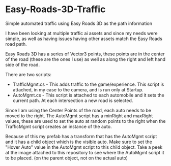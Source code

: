 # Easy-Roads-3D-Traffic
Simple automated traffic using Easy Roads 3D as the path information

I have been looking at multiple traffic ai assets and since my needs were simple, as well as having issues having other assets match the Easy Roads road path.

Easy Roads 3D has a series of Vector3 points, these points are in the center of the road (these are the ones I use) as well as along the right and left hand side of the road.

There are two scripts: 
* TrafficMgmt.cs - This adds traffic to the game/experience.  This script is attached, in my case to the camera, and is run only at Startup.
* AutoMgmt.cs    - This script is attached to each automobile and it sets the current path.   At each intersection a new road is selected.

Since I am using the Center Points of the road, each auto needs to be moved to the right.  The AutoMgmt script has a minRight and maxRight values, these are used to set the auto at random points to the right when the TrafficMgmt script creates an instance of the auto.

Because of this my prefab has a transform that has the AutoMgmt script and it has a child object which is the visible auto.  Make sure to set the "Hover Auto" value in the AutoMgmt script to this child object.  Take a peek at the image attached to this repository to see where the AutoMgmt script it to be placed. (on the parent object, not on the actual auto)
